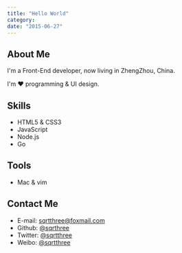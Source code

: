 ```yaml
---
title: "Hello World"
category:
date: "2015-06-27"
---
```


## About Me

I'm a Front-End developer, now living in ZhengZhou, China.

I'm ❤ programming & UI design.

## Skills

* HTML5 & CSS3
* JavaScript
* Node.js
* Go

## Tools

* Mac & vim

## Contact Me

* E-mail: [sqrtthree@foxmail.com](mailto:sqrtthree@foxmail.com)
* Github: [@sqrthree](https://github.com/sqrthree)
* Twitter: [@sqrtthree](https://twitter.com/sqrtthree)
* Weibo: [@sqrtthree](http://weibo.com/sqrtthree)
